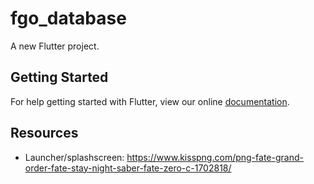 # fgo_database

A new Flutter project.

## Getting Started

For help getting started with Flutter, view our online
[documentation](https://flutter.io/).

## Resources
 - Launcher/splashscreen: https://www.kisspng.com/png-fate-grand-order-fate-stay-night-saber-fate-zero-c-1702818/

